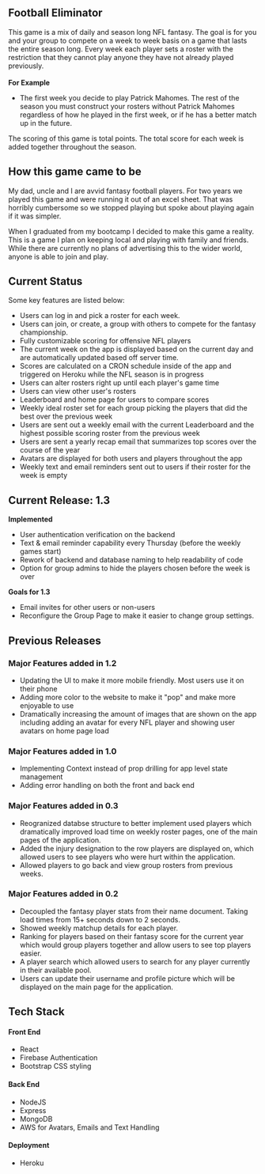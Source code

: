 ## Football Eliminator

This game is a mix of daily and season long NFL fantasy. The goal is for you and your group to compete on a week to week basis on a game that lasts the entire season long. Every week each player sets a roster with the restriction that they cannot play anyone they have not already played previously.
<br />
<br />
<strong>For Example</strong>

- The first week you decide to play Patrick Mahomes. The rest of the season you must construct your rosters without Patrick Mahomes regardless of how he played in the first week, or if he has a better match up in the future.

The scoring of this game is total points. The total score for each week is added together throughout the season.
<br />

## How this game came to be

My dad, uncle and I are avvid fantasy football players. For two years we played this game and were running it out of an excel sheet. That was horribly cumbersome so we stopped playing but spoke about playing again if it was simpler.

When I graduated from my bootcamp I decided to make this game a reality. This is a game I plan on keeping local and playing with family and friends. While there are currently no plans of advertising this to the wider world, anyone is able to join and play.

## Current Status

Some key features are listed below:

- Users can log in and pick a roster for each week.
- Users can join, or create, a group with others to compete for the fantasy championship.
- Fully customizable scoring for offensive NFL players
- The current week on the app is displayed based on the current day and are automatically updated based off server time.
- Scores are calculated on a CRON schedule inside of the app and triggered on Heroku while the NFL season is in progress
- Users can alter rosters right up until each player's game time
- Users can view other user's rosters
- Leaderboard and home page for users to compare scores
- Weekly ideal roster set for each group picking the players that did the best over the previous week
- Users are sent out a weekly email with the current Leaderboard and the highest possible scoring roster from the previous week
- Users are sent a yearly recap email that summarizes top scores over the course of the year
- Avatars are displayed for both users and players throughout the app
- Weekly text and email reminders sent out to users if their roster for the week is empty

## Current Release: 1.3
<strong>Implemented</strong>
- User authentication verification on the backend
- Text & email reminder capability every Thursday (before the weekly games start)
- Rework of backend and database naming to help readability of code
- Option for group admins to hide the players chosen before the week is over

<strong>Goals for 1.3</strong>
- Email invites for other users or non-users
- Reconfigure the Group Page to make it easier to change group settings.

## Previous Releases

### Major Features added in 1.2
- Updating the UI to make it more mobile friendly. Most users use it on their phone
- Adding more color to the website to make it "pop" and make more enjoyable to use
- Dramatically increasing the amount of images that are shown on the app including adding an avatar for every NFL player and showing user avatars on home page load

### Major Features added in 1.0

- Implementing Context instead of prop drilling for app level state management
- Adding error handling on both the front and back end

### Major Features added in 0.3

- Reogranized databse structure to better implement used players which dramatically improved load time on weekly roster pages, one of the main pages of the application.
- Added the injury designation to the row players are displayed on, which allowed users to see players who were hurt within the application.
- Allowed players to go back and view group rosters from previous weeks.

### Major Features added in 0.2

- Decoupled the fantasy player stats from their name document. Taking load times from 15+ seconds down to 2 seconds.
- Showed weekly matchup details for each player.
- Ranking for players based on their fantasy score for the current year which would group players together and allow users to see top players easier.
- A player search which allowed users to search for any player currently in their available pool.
- Users can update their username and profile picture which will be displayed on the main page for the application.

## Tech Stack
#### Front End
- React
- Firebase Authentication
- Bootstrap CSS styling
#### Back End
- NodeJS
- Express
- MongoDB
- AWS for Avatars, Emails and Text Handling
#### Deployment
- Heroku